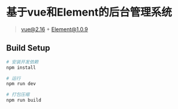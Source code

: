 # 基于vue和Element的后台管理系统
> vue@2.16 + Element@1.0.9

## Build Setup

``` bash
# 安装开发依赖
npm install

# 运行
npm run dev

# 打包压缩
npm run build
```

